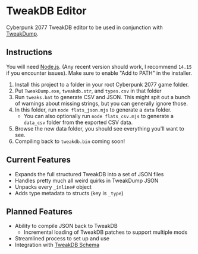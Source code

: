 # TweakDB Editor

Cyberpunk 2077 TweakDB editor to be used in conjunction with [TweakDump](https://www.cyberpunk.net/en/modding-support).

## Instructions

You will need [Node.js](https://nodejs.org/). (Any recent version should work, I recommend `14.15` if you encounter issues). Make sure to enable "Add to PATH" in the installer.

1. Install this project to a folder in your root Cyberpunk 2077 game folder.
2. Put `TweakDump.exe`, `tweakdb.str`, and `types.csv` in that folder
3. Run `tweaks.bat` to generate CSV and JSON. This might spit out a bunch of warnings about missing strings, but you can generally ignore those.
4. In this folder, run `node flats_json.mjs` to generate a `data` folder.
    - You can also optionally run `node flats_csv.mjs` to generate a `data_csv` folder from the exported CSV data.
5. Browse the new data folder, you should see everything you'll want to see.
6. Compiling back to `tweakdb.bin` coming soon!

## Current Features

- Expands the full structured TweakDB into a set of JSON files
- Handles pretty much all weird quirks in TweakDump JSON
- Unpacks every `_inline#` object
- Adds type metadata to structs (key is `_type`)

## Planned Features

- Ability to compile JSON back to TweakDB
    - Incremental loading of TweakDB patches to support multiple mods
- Streamlined process to set up and use
- Integration with [TweakDB Schema](https://github.com/gibbed/Cyberpunk-TweakDB-Schema)